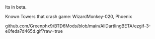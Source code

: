 Its in beta.

Known Towers that crash game: WizardMonkey-020, Phoenix

github.com/Greenphx9/BTD6Mods/blob/main/AllDartlingBETA/ezgif-3-e0feda7d465d.gif?raw=true
